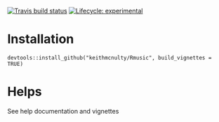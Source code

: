 <!-- badges: start -->
[![Travis build status](https://travis-ci.com/keithmcnulty/Rmusic.svg?branch=master)](https://travis-ci.com/keithmcnulty/Rmusic.svg?branch=master)
[![Lifecycle: experimental](https://img.shields.io/badge/lifecycle-experimental-orange.svg)](https://www.tidyverse.org/lifecycle/#experimental)
<!-- badges: end -->

# Installation
`devtools::install_github("keithmcnulty/Rmusic", build_vignettes = TRUE)`

# Helps
See help documentation and vignettes
